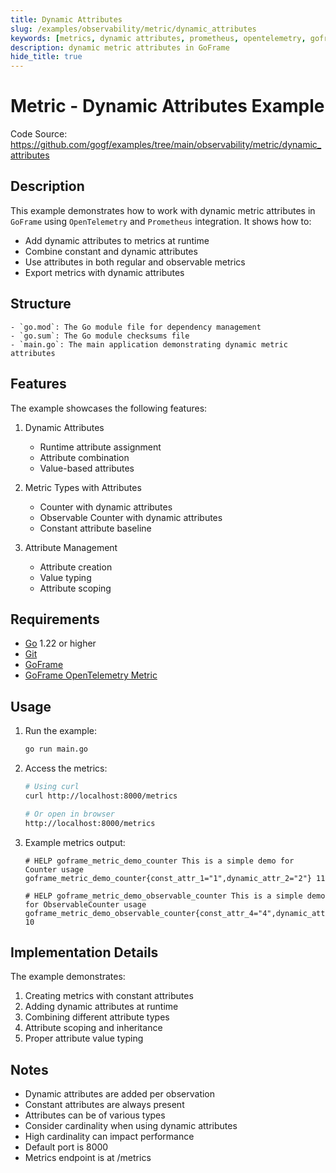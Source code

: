 ```yaml
---
title: Dynamic Attributes
slug: /examples/observability/metric/dynamic_attributes
keywords: [metrics, dynamic attributes, prometheus, opentelemetry, goframe]
description: dynamic metric attributes in GoFrame
hide_title: true
---
```


# Metric - Dynamic Attributes Example

Code Source: https://github.com/gogf/examples/tree/main/observability/metric/dynamic_attributes


## Description

This example demonstrates how to work with dynamic metric attributes in `GoFrame` using `OpenTelemetry` and `Prometheus` integration. It shows how to:
- Add dynamic attributes to metrics at runtime
- Combine constant and dynamic attributes
- Use attributes in both regular and observable metrics
- Export metrics with dynamic attributes

## Structure

```text
- `go.mod`: The Go module file for dependency management
- `go.sum`: The Go module checksums file
- `main.go`: The main application demonstrating dynamic metric attributes
```

## Features

The example showcases the following features:
1. Dynamic Attributes
   - Runtime attribute assignment
   - Attribute combination
   - Value-based attributes

2. Metric Types with Attributes
   - Counter with dynamic attributes
   - Observable Counter with dynamic attributes
   - Constant attribute baseline

3. Attribute Management
   - Attribute creation
   - Value typing
   - Attribute scoping

## Requirements

- [Go](https://golang.org/dl/) 1.22 or higher
- [Git](https://git-scm.com/downloads)
- [GoFrame](https://goframe.org)
- [GoFrame OpenTelemetry Metric](https://github.com/gogf/gf/tree/master/contrib/metric/otelmetric)

## Usage

1. Run the example:
   ```bash
   go run main.go
   ```

2. Access the metrics:
   ```bash
   # Using curl
   curl http://localhost:8000/metrics
   
   # Or open in browser
   http://localhost:8000/metrics
   ```

3. Example metrics output:
   ```text
   # HELP goframe_metric_demo_counter This is a simple demo for Counter usage
   goframe_metric_demo_counter{const_attr_1="1",dynamic_attr_2="2"} 11
   
   # HELP goframe_metric_demo_observable_counter This is a simple demo for ObservableCounter usage
   goframe_metric_demo_observable_counter{const_attr_4="4",dynamic_attr_1="1"} 10
   ```

## Implementation Details

The example demonstrates:
1. Creating metrics with constant attributes
2. Adding dynamic attributes at runtime
3. Combining different attribute types
4. Attribute scoping and inheritance
5. Proper attribute value typing

## Notes

- Dynamic attributes are added per observation
- Constant attributes are always present
- Attributes can be of various types
- Consider cardinality when using dynamic attributes
- High cardinality can impact performance
- Default port is 8000
- Metrics endpoint is at /metrics
